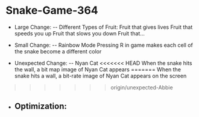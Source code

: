 # Snake-Game-364

- Large Change:
    -- Different Types of Fruit:
        Fruit that gives lives
        Fruit that speeds you up
        Fruit that slows you down
        Fruit that...

- Small Change:
    -- Rainbow Mode
          Pressing R in game makes each cell of the snake become a different color
- Unexpected Change:
    -- Nyan Cat
<<<<<<< HEAD
          When the snake hits the wall, a bit map image of Nyan Cat appears
=======
          When the snake hits a wall, a bit-rate image of Nyan Cat appears on the screen
>>>>>>> origin/unexpected-Abbie

- Optimization:
    -- 
